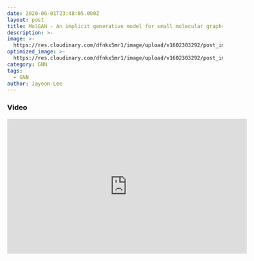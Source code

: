 ```yaml
---
date: 2020-06-01T23:48:05.000Z
layout: post
title: MolGAN - An implicit generative model for small molecular graphs
description: >-
image: >-
  https://res.cloudinary.com/dfnkx5mr1/image/upload/v1602303292/post_img/shutterstock_725874874_yrtbfg.jpg
optimized_image: >-
  https://res.cloudinary.com/dfnkx5mr1/image/upload/v1602303292/post_img/shutterstock_725874874_yrtbfg.jpg
category: GNN
tags:
  - GNN
author: Jayeon-Lee
---
```


### Video
<iframe width="560" height="315" src="https://www.youtube.com/embed/ct0joqjM508" frameborder="0" allow="accelerometer; autoplay; clipboard-write; encrypted-media; gyroscope; picture-in-picture" allowfullscreen></iframe>